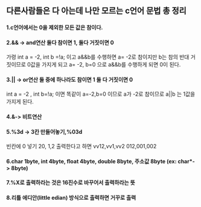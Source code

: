 ## 다른사람들은 다 아는데 나만 모르는 c언어 문법 총 정리

#### 1.c언어에서는 0을 제외한 모든 값은 참이다.

#### 2.&& -> and연산 둘다 참이면 1, 둘다 거짓이면 0  
가령 int a = -2, int b =!a; 이고 a&&b를 수행하면 a= -2로 참이지만 b는 참의 반대 거짓이므로 0값을 가지게 되고 a= -2, b=0 으로 a&&b를 수행하게 되면 0이 된다.

#### 3.|| -> or연산 둘 중에 하나라도 참이면 1 둘 다 거짓이면 0
int a = -2 , int b=!a; 이면 똑같이 a=-2,b=0 이므로 a가 -2로 참이므로 a||b 는 1값을 가지게 된다.

#### 4.&-> 비트연산

#### 5.%3d -> 3칸 만들어놓기,%03d 
빈칸에 0 넣기 20, 1,2 출력한다고 하면 vv12,vv1,vv2 012,001,002

#### 6.char 1byte, int 4byte, float 4byte, double 8byte, 주소값 8byte (ex: char*-> 8byte)

#### 7.%X로 출력하라는 것은 16진수로 바꾸어서 출력하라는 뜻

#### 8.리틀 에디안(little edian) 방식으로 출력하면 거꾸로 출력
